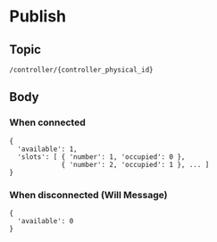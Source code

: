# Publish

## Topic

```
/controller/{controller_physical_id}
```

## Body

### When connected

```
{
  'available': 1,
  'slots': [ { 'number': 1, 'occupied': 0 },
             { 'number': 2, 'occupied': 1 }, ... ]
}
```

### When disconnected (Will Message)

```
{
  'available': 0
}
```
